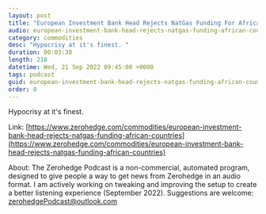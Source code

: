 ```yaml
---
layout: post
title: "European Investment Bank Head Rejects NatGas Funding For African Countries"
audio: european-investment-bank-head-rejects-natgas-funding-african-countries-0
category: commodities
desc: "Hypocrisy at it's finest. "
duration: 00:03:38
length: 218
datetime: Wed, 21 Sep 2022 09:45:00 +0000
tags: podcast
guid: european-investment-bank-head-rejects-natgas-funding-african-countries-0
order: 0
---
```

Hypocrisy at it's finest. 

Link: [https://www.zerohedge.com/commodities/european-investment-bank-head-rejects-natgas-funding-african-countries](https://www.zerohedge.com/commodities/european-investment-bank-head-rejects-natgas-funding-african-countries)

About: The Zerohedge Podcast is a non-commercial, automated program, designed to give people a way to get news from Zerohedge in an audio format.  I am actively working on tweaking and improving the setup to create a better listening experience (September 2022).  Suggestions are welcome: [zerohedgePodcast@outlook.com](mailto:zerohedgePodcast@outlook.com)